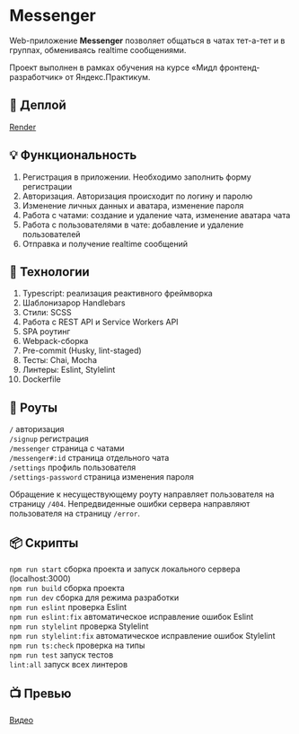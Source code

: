 # Messenger

Web-приложение **Messenger** позволяет общаться в чатах тет-а-тет и в группах, обмениваясь realtime сообщениями.

Проект выполнен в рамках обучения на курсе &laquo;Мидл фронтенд-разработчик&raquo; от Яндекс.Практикум.

## 🚀 Деплой

[Render](https://messenger-ff1892.onrender.com)

## 💡 Функциональность

1. Регистрация в приложении. Необходимо заполнить форму регистрации
2. Авторизация. Авторизация происходит по логину и паролю
3. Изменение личных данных и аватара, изменение пароля
4. Работа с чатами: создание и удаление чата, изменение аватара чата
5. Работа с пользователями в чате: добавление и удаление пользователей
6. Отправка и получение realtime сообщений

## 🔧 Технологии

1. Typescript: реализация реактивного фреймворка
2. Шаблонизарор Handlebars
3. Стили: SCSS
4. Работа с REST API и Service Workers API
5. SPA роутинг
6. Webpack-сборка
7. Pre-commit (Husky, lint-staged)
8. Тесты: Chai, Mocha
9. Линтеры: Eslint, Stylelint
10. Dockerfile

## 🚗 Роуты

`/` авторизация  
`/signup` регистрация  
`/messenger` страница с чатами  
`/messenger#:id` страница отдельного чата  
`/settings` профиль пользователя  
`/settings-password` страница изменения пароля  

Обращение к несуществующему роуту направляет пользователя на страницу `/404`.
Непредвиденные ошибки сервера направляют пользователя на страницу `/error`.


## 📦 Скрипты

`npm run start` сборка проекта и запуск локального сервера (localhost:3000)  
`npm run build` сборка проекта  
`npm run dev` сборка для режима разработки  
`npm run eslint` проверка Eslint  
`npm run eslint:fix` автоматическое исправление ошибок Eslint  
`npm run stylelint` проверка Stylelint  
`npm run stylelint:fix` автоматическое исправление ошибок Stylelint  
`npm run ts:check` проверка на типы  
`npm run test` запуск тестов  
`lint:all` запуск всех линтеров  

## 📺 Превью

[Видео](https://i.imgur.com/WY7B0PM.mp4)
